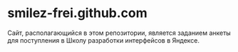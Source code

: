 smilez-frei.github.com
======================

Сайт, располагающийся в этом репозитории, является заданием анкеты для поступления в Школу разработки интерфейсов в Яндексе.
